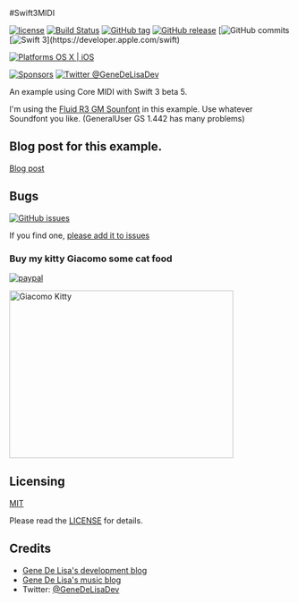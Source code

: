 #Swift3MIDI


[![license](https://img.shields.io/github/license/mashape/apistatus.svg)](https://en.wikipedia.org/wiki/MIT_License)
[![Build Status](https://travis-ci.org/genedelisa/Swift3MIDI.svg)](https://travis-ci.org/genedelisa/Swift3MIDI)
[![GitHub tag](https://img.shields.io/github/tag/genedelisa/Swift3MIDI.svg)](https://github.com/genedelisa/Swift3MIDI/)
[![GitHub release](https://img.shields.io/github/release/genedelisa/Swift3MIDI.svg)](https://github.com/genedelisa/Swift3MIDI/)
[![GitHub commits](https://img.shields.io/github/commits-since/genedelisa/Swift3MIDI/1.0.0.svg)
[![Swift 3](https://img.shields.io/badge/swift3beta5-compatible-4BC51D.svg?style=flat")](https://developer.apple.com/swift)

[![Platforms OS X | iOS](https://img.shields.io/badge/Platforms-OS%20X%20%7C%20iOS-lightgray.svg?style=flat)](https://swift.org/)

[![Sponsors](https://img.shields.io/badge/Sponsors-Rockhopper%20Technologies-orange.svg?style=flat)](http://www.rockhoppertech.com/)
[![Twitter @GeneDeLisaDev](https://img.shields.io/twitter/follow/GeneDeLisaDev.svg?style=social)](https://twitter.com/GeneDeLisaDev)



An example using Core MIDI with Swift 3 beta 5.

I'm using the [Fluid R3 GM Sounfont](https://musescore.org/en/handbook/soundfont) in this example. Use whatever Soundfont you like.
(GeneralUser GS 1.442 has many problems)


## Blog post for this example.

[Blog post](http://www.rockhoppertech.com/blog/swift-3-core-midi/)


## Bugs


[![GitHub issues](https://img.shields.io/github/issues/genedelisa/Swift3MIDI.svg)](https://github.com/genedelisa/Swift3MIDI/issues)

If you find one, [please add it to issues](https://github.com/genedelisa/Swift3MIDI/issues)



### Buy my kitty Giacomo some cat food

[![paypal](https://www.paypalobjects.com/en_US/i/btn/btn_donate_SM.gif)](https://www.paypal.com/cgi-bin/webscr?cmd=_donations&business=F5KE9Z29MH8YQ&bnP-DonationsBF:btn_donate_SM.gif:NonHosted)

<img src="http://www.rockhoppertech.com/blog/wp-content/uploads/2016/07/momocoding-1024.png" alt="Giacomo Kitty" width="400" height="300">

## Licensing

[MIT](https://en.wikipedia.org/wiki/MIT_License)

Please read the [LICENSE](LICENSE) for details.

## Credits

*	[Gene De Lisa's development blog](http://rockhoppertech.com/blog/)
*	[Gene De Lisa's music blog](http://genedelisa.com/)
*   Twitter: [@GeneDeLisaDev](http://twitter.com/genedelisadev)
